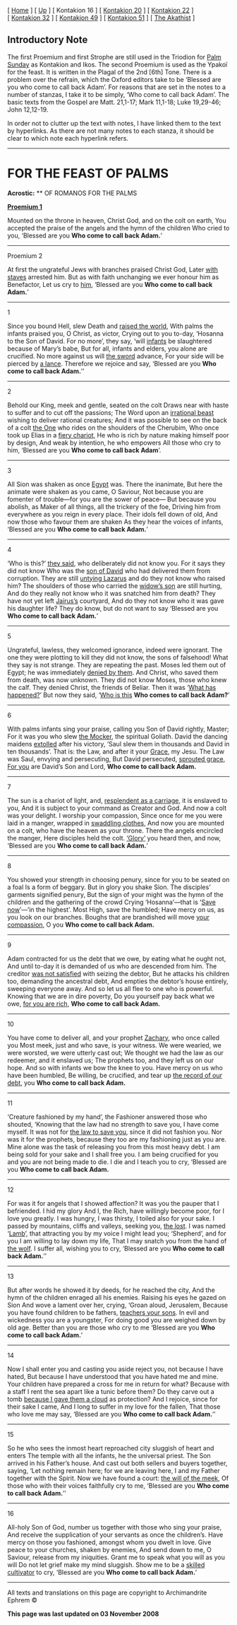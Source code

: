 \[ [Home](index.md) \] \[ [Up](romanos.md) \] \[ Kontakion 16 \] \[ [Kontakion 20](kontakion_20.md) \] \[ [Kontakion 22](kontakion_22.md) \] \[ [Kontakion 32](kontakion_32.md) \] \[ [Kontakion 49](kontakion_49.md) \] \[ [Kontakion 51](kontakion_51.md) \] \[ [The Akathist](akath.md) \]

Introductory Note
-----------------

The first Proemium and first Strophe are still used in the Triodion for [Palm Sunday](palm.md) as Kontakion and Ikos. The second Proemium is used as the Ypakoï for the feast. It is written in the Plagal of the 2nd \[6th\] Tone. There is a problem over the refrain, which the Oxford editors take to be ‘Blessed are you who come to call back Adam’. For reasons that are set in the notes to a number of stanzas, I take it to be simply, ‘Who come to call back Adam’. The basic texts from the Gospel are Matt. 21,1-17; Mark 11,1-18; Luke 19,29-46; John 12,12-19.

In order not to clutter up the text with notes, I have linked them to the text by hyperlinks. As there are not many notes to each stanza, it should be clear to which note each hyperlink refers.

------------------------------------------------------------------------

FOR THE FEAST OF PALMS
======================

**Acrostic:** ** OF ROMANOS FOR THE PALMS

[**Proemium 1**](notes.md)

Mounted on the throne in heaven, Christ God, and on the colt on earth,
You accepted the praise of the angels and the hymn of the children
Who cried to you, ‘Blessed are you
**Who come to call back Adam.**’

****

Proemium 2

At first the ungrateful Jews with branches praised Christ God,
Later [with staves](notes.md) arrested him.
But as with faith unchanging we ever honour him as Benefactor,
Let us cry to [him](notes.md), ‘Blessed are you
**Who come to call back Adam.**’

****

1

Since you bound Hell, slew Death and [raised the world](notes.md),
With palms the infants praised you, O Christ, as victor,
Crying out to you to-day, ‘Hosanna to the Son of David.
For no more’, they say, ‘will [infants](notes.md) be slaughtered because of Mary’s babe,
But for all, infants and elders, you alone are crucified.
No more against us will [the sword](notes.md) advance,
For your side will be pierced by [a lance](notes.md).
Therefore we rejoice and say, ‘Blessed are you
**Who come to call back Adam.**’’

****

2

Behold our King, meek and gentle, seated on the colt
Draws near with haste to suffer and to cut off the passions;
The Word upon an [irrational beast](notes.md) wishing to deliver rational creatures;
And it was possible to see on the back of a colt [the One](notes.md) who rides on the shoulders of the Cherubim,
Who once took up Elias in a [fiery chariot](notes.md),
He who is rich by nature making himself poor by design,
And weak by intention, he who empowers
All those who cry to him, ‘Blessed are you
**Who come to call back Adam**’.

****

3

All Sion was shaken as once [Egypt](notes.md) was. There the inanimate,
But here the animate were shaken as you came, O Saviour,
Not because you are fomenter of trouble—for you are the sower of peace—
But because you abolish, as Maker of all things, all the trickery of the foe,
Driving him from everywhere as you reign in every place.
Their idols fell down of old,
And now those who favour them are shaken
As they hear the voices of infants, ‘Blessed are you
**Who come to call back Adam.**’

****

4

‘Who is this?’ [they said](notes.md), who deliberately did not know you. For it says they did not know
Who was the [son of David](notes.md) who had delivered them from corruption.
They are still [untying Lazarus](notes.md) and do they not know who raised him?
The shoulders of those who carried the [widow’s son](notes.md) are still hurting,
And do they really not know who it was snatched him from death?
They have not yet left [Jairus’s](notes.md) courtyard,
And do they not know who it was gave his daughter life?
They do know, but do not want to say ‘Blessed are you
**Who come to call back Adam.**’

****

5

Ungrateful, lawless, they welcomed ignorance, indeed were ignorant.
The one they were plotting to kill they did not know, the sons of falsehood!
What they say is not strange. They are repeating the past.
Moses led them out of Egypt; he was immediately [denied by them](notes.md).
And Christ, who saved them from death, was now unknown.
They did not know Moses, those who knew the calf.
They denied Christ, the friends of Beliar.
Then it was ‘[What has happened?](notes.md)’ But now they said, ‘[Who is this](notes.md)
**Who comes to call back Adam?**’

****

6

With palms infants sing your praise, calling you Son of David rightly, Master;
For it was you who slew [the Mocker](notes.md), the spiritual Goliath.
David the dancing maidens [extolled](notes.md) after his victory,
‘Saul slew them in thousands and David in ten thousands’.
That is: the Law, and after it your [Grace](notes.md), my Jesu.
The Law was Saul, envying and persecuting,
But David persecuted, [sprouted grace](notes.md),
[For you](notes.md) are David’s Son and Lord,
**Who come to call back Adam.**

****

7

The sun is a chariot of light, and, [resplendent as a carriage](notes.md), it is enslaved to you,
And it is subject to your command as Creator and God.
And now a colt was your delight. I worship your compassion,
Since once for me you were laid in a manger, wrapped in [swaddling clothes](notes.md),
And now you are mounted on a colt, who have the heaven as your throne.
There the angels encircled the manger,
Here disciples held the colt.
[‘Glory’](notes.md) you heard then, and now, ‘Blessed are you
**Who come to call back Adam.**’

****

8

You showed your strength in choosing penury, since for you to be seated on a foal
Is a form of beggary. But in glory you shake Sion.
The disciples’ garments signified penury,
But the sign of your might was the hymn of the children and the gathering of the crowd
Crying ‘Hosanna’—that is ‘[Save now](notes.md)’—’in the highest’.
Most High, save the humbled;
Have mercy on us, as you look on our branches.
Boughs that are brandished will move [your compassion](notes.md), O you
**Who come to call back Adam.**

****

9

Adam contracted for us the debt that we owe, by eating what he ought not,
And until to-day it is demanded of us who are descended from him.
The creditor [was not satisfied](notes.md) with seizing the debtor,
But he attacks his children too, demanding the ancestral debt,
And empties the debtor’s house entirely, sweeping everyone away.
And so let us all flee to one who is powerful.
Knowing that we are in dire poverty,
Do you yourself pay back what we owe, [for you are rich](notes.md),
**Who come to call back Adam.**

****

10

You have come to deliver all, and your prophet [Zachary](notes.md), who once called you
Most meek, just and who save, is your witness.
We were wearied, we were worsted, we were utterly cast out;
We thought we had the law as our redeemer, and it enslaved us;
The prophets too, and they left us on our hope.
And so with infants we bow the knee to you.
Have mercy on us who have been humbled,
Be willing, be crucified, and tear up [the record of our debt](notes.md), you
**Who come to call back Adam.**

****

11

‘Creature fashioned by my hand’, the Fashioner answered those who shouted,
‘Knowing that the law had no strength to save you, I have come myself.
It was not for [the law to save you](notes.md), since it did not fashion you.
Nor was it for the prophets, because they too are my fashioning just as you are.
Mine alone was the task of releasing you from this most heavy debt.
I am being sold for your sake and I shall free you.
I am being crucified for you and you are not being made to die.
I die and I teach you to cry, ‘Blessed are you
**Who come to call back Adam.**

****

12

For was it for angels that I showed affection? It was you the pauper that I befriended. I hid my glory
And I, the Rich, have willingly become poor, for I love you greatly.
I was hungry, I was thirsty, I toiled also for your sake.
I passed by mountains, cliffs and valleys, seeking you, [the lost](notes.md).
I was named ‘[Lamb](notes.md)’, that attracting you by my voice I might lead you;
‘Shepherd’, and for you I am willing to lay down my life,
That I may snatch you from the hand of [the wolf](notes.md).
I suffer all, wishing you to cry, ‘Blessed are you
**Who come to call back Adam.**’’

****

13

But after words he showed it by deeds, for he reached the city,
And the hymn of the children enraged all his enemies.
Raising his eyes he gazed on Sion
And wove a lament over her, crying, ‘Groan aloud, Jerusalem,
Because you have found children to be fathers, [teachers your sons](notes.md).
In evil and wickedness you are a youngster,
For doing good you are weighed down by old age.
Better than you are those who cry to me ‘Blessed are you
**Who come to call back Adam.**’

****

14

Now I shall enter you and casting you aside reject you, not because I have hated,
But because I have understood that you have hated me and mine.
Your children have prepared a cross for me in return for what?
Because with a staff I rent the sea apart like a tunic before them?
Do they carve out a tomb [because I gave them a cloud](notes.md) as protection?
And I rejoice, since for their sake I came,
And I long to suffer in my love for the fallen,
That those who love me may say, ‘Blessed are you
**Who come to call back Adam.**’’

****

15

So he who sees the inmost heart reproached city sluggish of heart and enters
The temple with all the infants, he the universal priest.
The Son arrived in his Father’s house.
And cast out both sellers and buyers together, saying,
‘Let nothing remain here; for we are leaving here,
I and my Father together with the Spirit.
Now we have found a court: [the will of the meek](notes.md),
Of those who with their voices faithfully cry to me, ‘Blessed are you
**Who come to call back Adam.**’’

****

16

All-holy Son of God, number us together with those who sing your praise,
And receive the supplication of your servants as once the children’s.
Have mercy on those you fashioned, amongst whom you dwelt in love.
Give peace to your churches, shaken by enemies,
And send down to me, O Saviour, release from my iniquities.
Grant me to speak what you will as you will
Do not let grief make my mind sluggish.
Show me to be a [skilled cultivator](notes.md) to cry, ‘Blessed are you
**Who come to call back Adam.**’

------------------------------------------------------------------------

All texts and translations on this page are copyright to
Archimandrite Ephrem ©

**This page was last updated on 03 November 2008**
